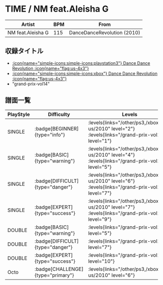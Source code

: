 # TIME / NM feat.Aleisha G

|Artist|BPM|From|
|------|---|----|
|NM feat.Aleisha G|115|DanceDanceRevolution (2010)|

## 収録タイトル

- [:icon{name="simple-icons:simple-icons:playstation3"} Dance Dance Revolution :icon{name="flag:us-4x3"}](/other/ps3)
- [:icon{name="simple-icons:simple-icons:xbox"} Dance Dance Revolution :icon{name="flag:us-4x3"}](/xbox360-us/2010)
- "grand-prix-vol14"

## 譜面一覧

|PlayStyle|Difficulty|Levels|Notes|Movie|
|---------|----------|------|-----|-----|
|SINGLE| :badge[BEGINNER]{type="info"}| :levels{links="/other/ps3,/xbox360-us/2010" level="2"} :levels{links="/grand-prix-vol14" level="1"}|66/0||
|SINGLE| :badge[BASIC]{type="warning"}| :levels{links="/other/ps3,/xbox360-us/2010" level="4"} :levels{links="/grand-prix-vol14" level="5"}|133/28||
|SINGLE| :badge[DIFFICULT]{type="danger"}| :levels{links="/other/ps3,/xbox360-us/2010" level="6"} :levels{links="/grand-prix-vol14" level="7"}|212/12||
|SINGLE| :badge[EXPERT]{type="success"}| :levels{links="/other/ps3,/xbox360-us/2010" level="7"} :levels{links="/grand-prix-vol14" level="9"}|253/22||
|DOUBLE| :badge[BASIC]{type="warning"}| :levels{links="/grand-prix-vol14" level="5"}|133/28||
|DOUBLE| :badge[DIFFICULT]{type="danger"}| :levels{links="/grand-prix-vol14" level="7"}|209/13||
|DOUBLE| :badge[EXPERT]{type="success"}| :levels{links="/grand-prix-vol14" level="10"}|252/22||
|Octo| :badge[CHALLENGE]{type="primary"}| :levels{links="/other/ps3,/xbox360-us/2010" level="6"}|||
